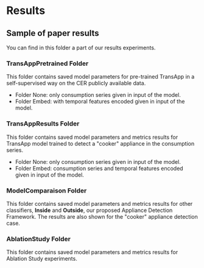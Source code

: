 # Results

## Sample of paper results

You can find in this folder a part of our results experiments.

### TransAppPretrained Folder

This folder contains saved model parameters for pre-trained TransApp in a self-supervised way on the CER publicly available data.

- Folder None: only consumption series given in input of the model.
- Folder Embed: with temporal features encoded given in input of the model.

### TransAppResults Folder

This folder contains saved model parameters and metrics results for TransApp model trained to detect a "cooker" appliance in the consumption series.

- Folder None: only consumption series given in input of the model.
- Folder Embed: consumption series and temporal features encoded given in input of the model.

### ModelComparaison Folder

This folder contains saved model parameters and metrics results for other classifiers, **Inside** and **Outside**, our proposed Appliance Detection Framework. The results are also shown for the "cooker" appliance detection case.

### AblationStudy Folder

This folder contains saved model parameters and metrics results for Ablation Study experiments.
